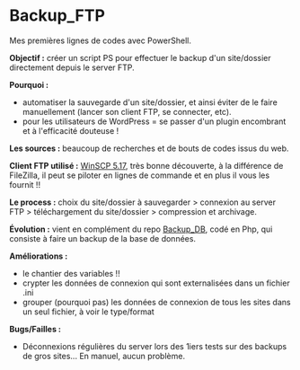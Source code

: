 # Backup_FTP

Mes premières lignes de codes avec PowerShell.

**Objectif :** créer un script PS pour effectuer le backup d'un site/dossier directement depuis le server FTP.

**Pourquoi :**
  * automatiser la sauvegarde d'un site/dossier, et ainsi éviter de le faire manuellement (lancer son client FTP, se connecter, etc).
  * pour les utilisateurs de WordPress = se passer d'un plugin encombrant et à l'efficacité douteuse !

**Les sources :** beaucoup de recherches et de bouts de codes issus du web.

**Client FTP utilisé :** [WinSCP 5.17](https://winscp.net/eng/index.php), très bonne découverte, à la différence de FileZilla, il peut se piloter en lignes de commande et en plus il vous les fournit !!

**Le process :** choix du site/dossier à sauvegarder > connexion au server FTP > téléchargement du site/dossier > compression et archivage.

**Évolution :** vient en complément du repo [Backup_DB](https://github.com/BertrandPeltier/Backup_DB), codé en Php, qui consiste à faire un backup de la base de données.

**Améliorations :**
  * le chantier des variables !!
  * crypter les données de connexion qui sont externalisées dans un fichier .ini
  * grouper (pourquoi pas) les données de connexion de tous les sites dans un seul fichier, à voir le type/format
 
 **Bugs/Failles :**
   * Déconnexions régulières du server lors des 1iers tests sur des backups de gros sites... En manuel, aucun problème.
